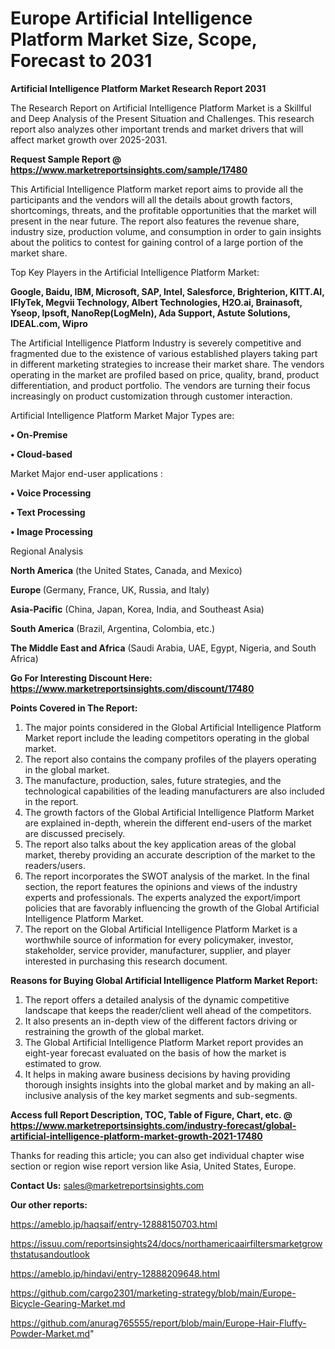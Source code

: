  # Europe Artificial Intelligence Platform Market Size, Scope, Forecast to 2031

<strong>Artificial Intelligence Platform Market Research Report 2031</strong>

The Research Report on Artificial Intelligence Platform Market is a Skillful and Deep Analysis of the Present Situation and Challenges. This research report also analyzes other important trends and market drivers that will affect market growth over 2025-2031.

<strong>Request Sample Report @ <a href=https://www.marketreportsinsights.com/sample/17480>https://www.marketreportsinsights.com/sample/17480</a></strong>

This Artificial Intelligence Platform market report aims to provide all the participants and the vendors will all the details about growth factors, shortcomings, threats, and the profitable opportunities that the market will present in the near future. The report also features the revenue share, industry size, production volume, and consumption in order to gain insights about the politics to contest for gaining control of a large portion of the market share.

Top Key Players in the Artificial Intelligence Platform Market:

<strong>Google, Baidu, IBM, Microsoft, SAP, Intel, Salesforce, Brighterion, KITT.AI, IFlyTek, Megvii Technology, Albert Technologies, H2O.ai, Brainasoft, Yseop, Ipsoft, NanoRep(LogMeIn), Ada Support, Astute Solutions, IDEAL.com, Wipro</strong>

The Artificial Intelligence Platform Industry is severely competitive and fragmented due to the existence of various established players taking part in different marketing strategies to increase their market share. The vendors operating in the market are profiled based on price, quality, brand, product differentiation, and product portfolio. The vendors are turning their focus increasingly on product customization through customer interaction.

Artificial Intelligence Platform Market Major Types are:

<strong>• On-Premise

• Cloud-based</strong>

Market Major end-user applications :

<strong>• Voice Processing

• Text Processing

• Image Processing</strong>

Regional Analysis

</u><strong><b>North America</b></strong> (the United States, Canada, and Mexico)

<strong><b>Europe </b></strong>(Germany, France, UK, Russia, and Italy)

<strong><b>Asia-Pacific</b></strong> (China, Japan, Korea, India, and Southeast Asia)

<strong><b>South America</b></strong> (Brazil, Argentina, Colombia, etc.)

<strong><b>The Middle East and Africa</b></strong> (Saudi Arabia, UAE, Egypt, Nigeria, and South Africa)

<strong>Go For Interesting Discount Here: <a href=https://www.marketreportsinsights.com/discount/17480>https://www.marketreportsinsights.com/discount/17480</a></strong>

<strong>Points Covered in The Report:</strong>
<ol>
  <li>The major points considered in the Global Artificial Intelligence Platform Market report include the leading competitors operating in the global market.</li>
  <li>The report also contains the company profiles of the players operating in the global market.</li>
  <li>The manufacture, production, sales, future strategies, and the technological capabilities of the leading manufacturers are also included in the report.</li>
  <li>The growth factors of the Global Artificial Intelligence Platform Market are explained in-depth, wherein the different end-users of the market are discussed precisely.</li>
  <li>The report also talks about the key application areas of the global market, thereby providing an accurate description of the market to the readers/users.</li>
  <li>The report incorporates the SWOT analysis of the market. In the final section, the report features the opinions and views of the industry experts and professionals. The experts analyzed the export/import policies that are favorably influencing the growth of the Global Artificial Intelligence Platform Market.</li>
  <li>The report on the Global Artificial Intelligence Platform Market is a worthwhile source of information for every policymaker, investor, stakeholder, service provider, manufacturer, supplier, and player interested in purchasing this research document.</li>
</ol>
<strong>Reasons for Buying Global Artificial Intelligence Platform Market Report:</strong>

<ol>
  <li>The report offers a detailed analysis of the dynamic competitive landscape that keeps the reader/client well ahead of the competitors.</li>
  <li>It also presents an in-depth view of the different factors driving or restraining the growth of the global market.</li>
  <li>The Global Artificial Intelligence Platform Market report provides an eight-year forecast evaluated on the basis of how the market is estimated to grow.</li>
  <li>It helps in making aware business decisions by having providing thorough insights insights into the global market and by making an all-inclusive analysis of the key market segments and sub-segments.</li>
</ol>
<strong>Access full Report Description, TOC, Table of Figure, Chart, etc. @ <a href=https://www.marketreportsinsights.com/industry-forecast/global-artificial-intelligence-platform-market-growth-2021-17480>https://www.marketreportsinsights.com/industry-forecast/global-artificial-intelligence-platform-market-growth-2021-17480</a></strong>


Thanks for reading this article; you can also get individual chapter wise section or region wise report version like Asia, United States, Europe.

<strong>Contact Us:</strong>
sales@marketreportsinsights.com

<strong>Our other reports:</strong>

<a href=https://ameblo.jp/haqsaif/entry-12888150703.html>https://ameblo.jp/haqsaif/entry-12888150703.html</a>

<a href=https://issuu.com/reportsinsights24/docs/northamericaairfiltersmarketgrowthstatusandoutlook>https://issuu.com/reportsinsights24/docs/northamericaairfiltersmarketgrowthstatusandoutlook</a>

<a href=https://ameblo.jp/hindavi/entry-12888209648.html>https://ameblo.jp/hindavi/entry-12888209648.html</a>

<a href=https://github.com/cargo2301/marketing-strategy/blob/main/Europe-Bicycle-Gearing-Market.md>https://github.com/cargo2301/marketing-strategy/blob/main/Europe-Bicycle-Gearing-Market.md</a>

<a href=https://github.com/anurag765555/report/blob/main/Europe-Hair-Fluffy-Powder-Market.md>https://github.com/anurag765555/report/blob/main/Europe-Hair-Fluffy-Powder-Market.md</a>"
